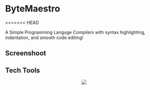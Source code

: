 # ByteMaestro
<<<<<<< HEAD

 A Simple Programming Languge Compilers with syntax highlighting, indentation, and smooth code editing! 

 ## Screenshoot

 ## Tech Tools

 <p align="center">
     <a href="https://skillicons.dev">
        <img src="https://skillicons.dev/icons?i=git,vscode,html,css,js"/>
    </a>
</p>